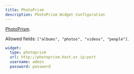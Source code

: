 ```yaml
---
title: PhotoPrism
description: PhotoPrism Widget Configuration
---
```


[PhotoPrism](https://github.com/photoprism/photoprism).

Allowed fields: `["albums", "photos", "videos", "people"]`.

```yaml
widget:
  type: photoprism
  url: http://photoprism.host.or.ip:port
  username: admin
  password: password
```
